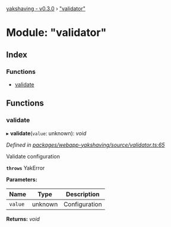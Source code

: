 [yakshaving - v0.3.0](../README.md) › ["validator"](_validator_.md)

# Module: "validator"

## Index

### Functions

* [validate](_validator_.md#validate)

## Functions

###  validate

▸ **validate**(`value`: unknown): *void*

*Defined in [packages/webapp-yakshaving/source/validator.ts:65](https://github.com/d-zone-org/d-zone/blob/85b6f01/packages/webapp-yakshaving/source/validator.ts#L65)*

Validate configuration

**`throws`** YakError

**Parameters:**

Name | Type | Description |
------ | ------ | ------ |
`value` | unknown | Configuration |

**Returns:** *void*
